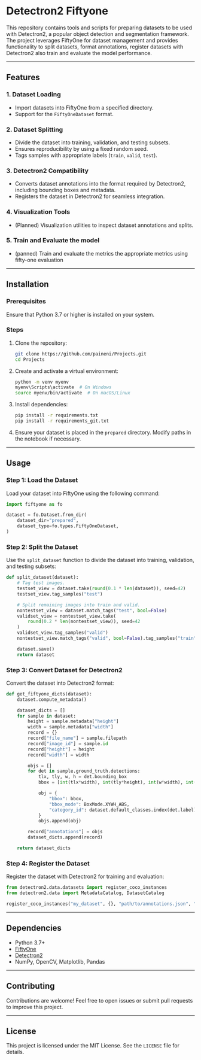 # Detectron2 Fiftyone

This repository contains tools and scripts for preparing datasets to be used with Detectron2, a popular object detection and segmentation framework. The project leverages FiftyOne for dataset management and provides functionality to split datasets, format annotations, register datasets with Detectron2 also train and evaluate the model performance.

---

## Features

### 1. Dataset Loading
- Import datasets into FiftyOne from a specified directory.
- Support for the `FiftyOneDataset` format.

### 2. Dataset Splitting
- Divide the dataset into training, validation, and testing subsets.
- Ensures reproducibility by using a fixed random seed.
- Tags samples with appropriate labels (`train`, `valid`, `test`).

### 3. Detectron2 Compatibility
- Converts dataset annotations into the format required by Detectron2, including bounding boxes and metadata.
- Registers the dataset in Detectron2 for seamless integration.

### 4. Visualization Tools
- (Planned) Visualization utilities to inspect dataset annotations and splits.

### 5. Train and Evaluate the model
- (panned) Train and evaluate the metrics the appropriate metrics using fifty-one evaluation
---

## Installation

### Prerequisites
Ensure that Python 3.7 or higher is installed on your system.

### Steps
1. Clone the repository:
   ```bash
   git clone https://github.com/paineni/Projects.git
   cd Projects
   ```

2. Create and activate a virtual environment:
   ```bash
   python -m venv myenv
   myenv\Scripts\activate  # On Windows
   source myenv/bin/activate  # On macOS/Linux
   ```

3. Install dependencies:
   ```bash
   pip install -r requirements.txt
   pip install -r requirements_git.txt
   ```

4. Ensure your dataset is placed in the `prepared` directory. Modify paths in the notebook if necessary.

---

## Usage

### Step 1: Load the Dataset
Load your dataset into FiftyOne using the following command:
```python
import fiftyone as fo

dataset = fo.Dataset.from_dir(
    dataset_dir="prepared",
    dataset_type=fo.types.FiftyOneDataset,
)
```

### Step 2: Split the Dataset
Use the `split_dataset` function to divide the dataset into training, validation, and testing subsets:
```python
def split_dataset(dataset):
    # Tag test images.
    testset_view = dataset.take(round(0.1 * len(dataset)), seed=42)
    testset_view.tag_samples("test")

    # Split remaining images into train and valid.
    nontestset_view = dataset.match_tags("test", bool=False)
    validset_view = nontestset_view.take(
        round(0.2 * len(nontestset_view)), seed=42
    )
    validset_view.tag_samples("valid")
    nontestset_view.match_tags("valid", bool=False).tag_samples("train")

    dataset.save()
    return dataset
```

### Step 3: Convert Dataset for Detectron2
Convert the dataset into Detectron2 format:
```python
def get_fiftyone_dicts(dataset):
    dataset.compute_metadata()

    dataset_dicts = []
    for sample in dataset:
        height = sample.metadata["height"]
        width = sample.metadata["width"]
        record = {}
        record["file_name"] = sample.filepath
        record["image_id"] = sample.id
        record["height"] = height
        record["width"] = width

        objs = []
        for det in sample.ground_truth.detections:
            tlx, tly, w, h = det.bounding_box
            bbox = [int(tlx*width), int(tly*height), int(w*width), int(h*height)]

            obj = {
                "bbox": bbox,
                "bbox_mode": BoxMode.XYWH_ABS,
                "category_id": dataset.default_classes.index(det.label),
            }
            objs.append(obj)

        record["annotations"] = objs
        dataset_dicts.append(record)

    return dataset_dicts
```

### Step 4: Register the Dataset
Register the dataset with Detectron2 for training and evaluation:
```python
from detectron2.data.datasets import register_coco_instances
from detectron2.data import MetadataCatalog, DatasetCatalog

register_coco_instances("my_dataset", {}, "path/to/annotations.json", "path/to/images")
```

---

## Dependencies
- Python 3.7+
- [FiftyOne](https://voxel51.com/fiftyone/)
- [Detectron2](https://github.com/facebookresearch/detectron2)
- NumPy, OpenCV, Matplotlib, Pandas


---

## Contributing
Contributions are welcome! Feel free to open issues or submit pull requests to improve this project.

---

## License
This project is licensed under the MIT License. See the `LICENSE` file for details.

